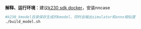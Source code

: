 **解释、运行环境**：建议[k230 sdk docker](https://github.com/kendryte/k230_sdk)，安装nncase

```bash
#k230_kmodel目录保存生成的kmodel，同时会输出simulator和onnx相似度
./build_model.sh
```

